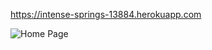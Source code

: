 https://intense-springs-13884.herokuapp.com

![Home Page](../assets/MusicPlayer.png?raw=true "Home Page")